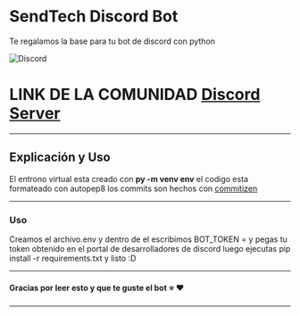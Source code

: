 # SendTech Discord Bot

Te regalamos la base para tu bot de discord con python

![Discord](https://www.fullesports.com/wp-content/uploads/2018/05/Optimized-discord-logo.jpg)

# LINK DE LA COMUNIDAD [Discord Server](https://linktr.ee/senderotecnologico)

---

## Explicación y Uso

El entrono virtual esta creado con **py -m venv env**  el codigo esta formateado con autopep8 los commits son hechos con [commitizen](https://github.com/commitizen/cz-cli) 

---

### Uso

Creamos el archivo.env y dentro de el escribimos BOT_TOKEN = y pegas tu token obtenido en el portal de desarrolladores de discord luego ejecutas pip install -r requirements.txt y listo :D 

---

#### Gracias por leer esto y que te guste el bot :star: :heart:

---
